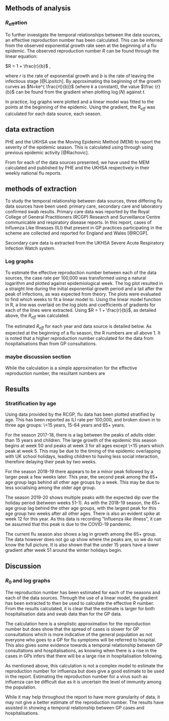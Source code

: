 ## Methods of analysis

### $R_\text{eff}$ation

To further investgate the temporal relationships between the data sources, an effective reproduction number has been calculated. This can be inferred from the observed exponential growth rate seen at the beginning of a flu epidemic. The observed reproduction number $R$ can be found through the linear equation:

$R = 1 + \frac{r}{b}$ ,

where $r$ is the rate of exponential growth and $b$ is the rate of leaving the infectious stage [@Lipsitch]. By approximating the beginning of the growth curves as $N=ke^{ \frac{rt}{b}}$ (where $k$ a constant), the value $\frac {r}{b}$ can be found from the gradient when plotting $\log (N)$ against $t$.

In practice, log graphs were plotted and a linear model was fitted to the points at the beginning of the epidemic. Using the gradient, the $R_{eff}$ was calculated for each data source, each season.

## data extraction

PHE and the UKHSA use the Moving Epidemic Method (MEM) to report the severity of the epidemic season. This is calculated using through using previous epidemic activity [\@Rachovic].

From for each of the data sources presented, we have used the MEM calculated and published by PHE and the UKHSA respectively in their weekly national flu reports.

## methods of extraction

To study the temporal relationship between data sources, three differing flu data sources have been used: primary care, secondary care and laboratory confirmed swab results. Primary care data was reported by the Royal College of General Practitioners (RCGP) Research and Surveillance Centre communicable and respiratory disease reports. In this report, cases of Influenza Like Illnesses (ILI) that present in GP practices participating in the scheme are collected and reported for England and Wales [\@RCGP].

Secondary care data is extracted from the UKHSA Severe Acute Respiratory Infection Watch system.

### Log graphs

To estimate the effective reproduction number between each of the data sources, the case rate per 100,000 was transformed using a natural logarithm and plotted against epidemiological week. The log plot resulted in a straight line during the initial exponential growth period and a tail after the peak of infections, as was expected from theory. The plots were evaluated to find which weeks to fit a linear model to. Using the linear model function in R, a line was overlaid on the log plots and coefficients of gradients for each of the lines were extracted. Using $R = 1 + \frac{r}{b}$, as detailed above, the $R_{eff}$ was calculated.

The estimated $R_{eff}$ for each year and data source is detailed below. As expected at the beginning of a flu season, the R numbers are all above 1. It is noted that a higher reproduction number calculated for the data from hospitalisations than from GP consultations.

### maybe discussion section

While the calculation is a simple approximation for the effective reproduction number, the resultant numbers are

## Results

### Stratification by age

Using data provided by the RCGP, flu data has been plotted stratified by age. This has been reported as ILI rate per 100,000, and broken down in to three age groups: \\\<15 years, 15-64 years and 65+ years.

For the season 2017-18, there is a lag between the peaks of adults older than 15 years and children. The large growth of the epidemic this season begins at week 50 and peaks at week 3 for all ages except \\\<15 years which peak at week 5. This may be due to the timing of the epidemic overlapping with UK school holidays, leading children to having less social interaction, therefore delaying their peak by two weeks.

For the season 2018-19 there appears to be a minor peak followed by a larger peak a few weeks later. This year, the second peak among the 65+ age group lags behind all other age groups by a week. This may be due to less socialising among the older age group.

The season 2019-20 shows multiple peaks with the expected dip over the holiday period (between weeks 51-1). As with the 2018-19 season, the 65+ age group lag behind the other age groups, with the largest peak for this age group two weeks after all other ages. There is also an evident spike at week 12 for this year. As this data is recording "Influenza *like* illness", it can be assumed that this peak is due to the COVID-19 pandemic.

The current flu season also shows a lag in growth among the 65+ group. The data however does not go up show where the peaks are, so we do not know the full picture. It is also shown that the under 15 years have a lower gradient after week 51 around the winter holidays begin.

## Discussion

### $R_0$ and log graphs

The reproduction number has been estimated for each of the seasons and each of the data sources. Through the use of a linear model, the gradient has been extracted to then be used to calculate the effective $R$ number. From the results calculated, it is clear that the estimate is larger for both hospitalisation data and swab data than for the GP data.

The calculation here is a simplistic approximation for the reproduction number but does show that the spread of cases is slower for GP consultations which is more indicative of the general population as not everyone who goes to a GP for flu symptoms will be referred to hospital. This also gives some evidence towards a temporal relationship between GP consultations and hospitalisations, as knowing when there is a rise in the cases in GPs infers that there will be a large rise in hospitalisation following.

As mentioned above, this calculation is not a complex model to estimate the reproduction number for influenza but does give a good estimate to be used in the report. Estimating the reproduction number for a virus such as influenza can be difficult due as it is uncertain the level of immunity among the population.

While it may help throughout the report to have more granularity of data, it may not give a better estimate of the reproduction number. The results have assisted in showing a temporal relationship between GP cases and hospitalisations.
